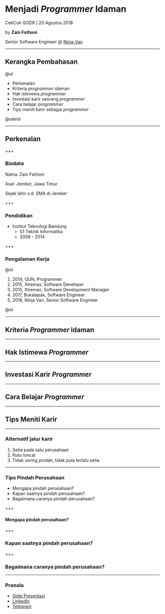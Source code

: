 # Menjadi _Programmer_ Idaman

CekCok QODR | 20 Agustus 2018

by **Zain Fathoni**

Senior Software Engineer @ [Ninja Van](https://ninjavan.co)

---

## Kerangka Pembahasan

@ul

- Perkenalan
- Kriteria _programmer_ idaman
- Hak istimewa _programmer_
- Investasi karir seorang _programmer_
- Cara belajar _programmer_
- Tips meniti karir sebagai _programmer_

@ulend

---

## Perkenalan

+++

### Biodata

Nama: Zain Fathoni

Asal: Jember, Jawa Timur

Sejak lahir s.d. SMA di Jember

+++

### Pendidikan

- Institut Teknologi Bandung
  - S1 Teknik Informatika
  - 2008 - 2014

+++

### Pengalaman Kerja

@ol

1. 2014, QUN, Programmer
2. 2015, Xtremax, Software Developer
3. 2015, Xtremax, Software Development Manager
4. 2017, Bukalapak, Software Engineer
5. 2018, Ninja Van, Senior Software Engineer

@ol

---

## Kriteria _Programmer_ Idaman

---

## Hak Istimewa _Programmer_

---

## Investasi Karir _Programmer_

---

## Cara Belajar _Programmer_

---

## Tips Meniti Karir

---

### Alternatif jalur karir

1. Setia pada satu perusahaan
2. Kutu loncat
3. Tidak sering pindah, tidak pula terlalu setia

---

### Tips Pindah Perusahaan

- Mengapa pindah perusahaan?
- Kapan saatnya pindah perusahaan?
- Bagaimana caranya pindah perusahaan?

+++

#### Mengapa pindah perusahaan?

+++

### Kapan saatnya pindah perusahaan?

+++

### Bagaimana caranya pindah perusahaan?

---

### Pranala

- [Slide Presentasi](https://gitpitch.com/zainfathoni/cekcok/master)
- [LinkedIn](https://www.linkedin.com/in/zainfathoni/)
- [Telegram](https://t.me/zainfathoni)
